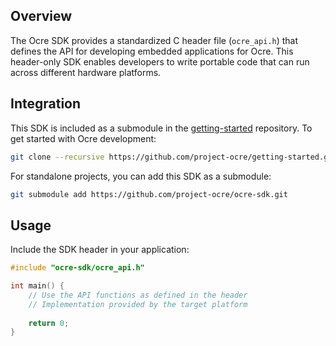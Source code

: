 ## Overview

The Ocre SDK provides a standardized C header file (`ocre_api.h`) that defines the API for developing embedded applications for Ocre. This header-only SDK enables developers to write portable code that can run across different hardware platforms.

## Integration
This SDK is included as a submodule in the [getting-started](https://github.com/project-ocre/getting-started) repository. To get started with Ocre development:

```bash
git clone --recursive https://github.com/project-ocre/getting-started.git
```

For standalone projects, you can add this SDK as a submodule:

```bash
git submodule add https://github.com/project-ocre/ocre-sdk.git
```

## Usage
Include the SDK header in your application:
```c
#include "ocre-sdk/ocre_api.h"

int main() {
    // Use the API functions as defined in the header
    // Implementation provided by the target platform
    
    return 0;
}
```